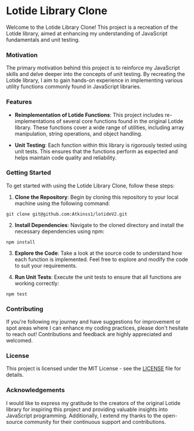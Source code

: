 # Lotide Library Clone

Welcome to the Lotide Library Clone! This project is a recreation of the Lotide library, aimed at enhancing my understanding of JavaScript fundamentals and unit testing.

### Motivation

The primary motivation behind this project is to reinforce my JavaScript skills and delve deeper into the concepts of unit testing. By recreating the Lotide library, I aim to gain hands-on experience in implementing various utility functions commonly found in JavaScript libraries.

### Features

- **Reimplementation of Lotide Functions**: This project includes re-implementations of several core functions found in the original Lotide library. These functions cover a wide range of utilities, including array manipulation, string operations, and object handling.
  
- **Unit Testing**: Each function within this library is rigorously tested using unit tests. This ensures that the functions perform as expected and helps maintain code quality and reliability.

### Getting Started

To get started with using the Lotide Library Clone, follow these steps:

1. **Clone the Repository**: Begin by cloning this repository to your local machine using the following command:

`git clone git@github.com:Atkinss1/lotideV2.git`


2. **Install Dependencies**: Navigate to the cloned directory and install the necessary dependencies using npm:

`npm install`


3. **Explore the Code**: Take a look at the source code to understand how each function is implemented. Feel free to explore and modify the code to suit your requirements.

4. **Run Unit Tests**: Execute the unit tests to ensure that all functions are working correctly:

`npm test`


### Contributing

If you're following my journey and have suggestions for improvement or spot areas where I can enhance my coding practices, please don't hesitate to reach out! Contributions and feedback are highly appreciated and welcomed.

### License

This project is licensed under the MIT License - see the [LICENSE](LICENSE) file for details.

### Acknowledgements

I would like to express my gratitude to the creators of the original Lotide library for inspiring this project and providing valuable insights into JavaScript programming. Additionally, I extend my thanks to the open-source community for their continuous support and contributions.

